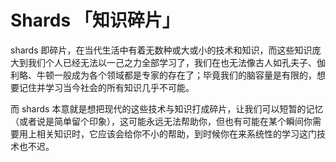 # Shards 「知识碎片」

shards 即碎片，在当代生活中有着无数种或大或小的技术和知识，而这些知识庞大到我们个人已经无法以一己之力全部学习了，我们在也无法像古人如孔夫子、伽利略、牛顿一般成为各个领域都是专家的存在了；毕竟我们的脑容量是有限的，想要记住并学习当今社会的所有知识几乎不可能。

而 shards 本意就是想把现代的这些技术与知识打成碎片，让我们可以短暂的记忆（或者说是简单留个印象），这可能永远无法帮助你，但也有可能在某个瞬间你需要用上相关知识时，它应该会给你不小的帮助，到时候你在来系统性的学习这门技术也不迟。